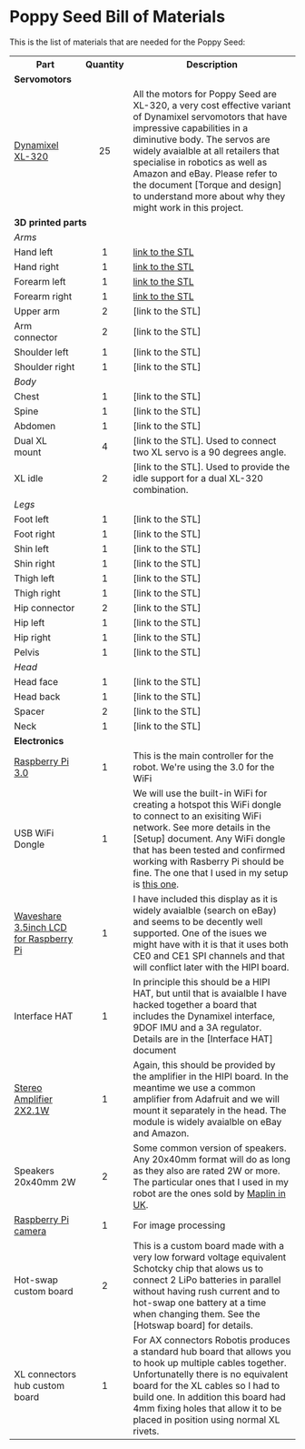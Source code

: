 # Poppy Seed Bill of Materials

This is the list of materials that are needed for the Poppy Seed:
<table>
<tr>
<th width=25%>Part</th align=center><th>Quantity</th><th>Description</th>
</tr>
<tr><td colspan=4><b>Servomotors</b></td></tr>
<tr><td><a href="http://support.robotis.com/en/product/actuator/dynamixel_x/xl_series/xl-320.htm">Dynamixel XL-320</a></td><td align=center>25</td><td>All the motors for Poppy Seed are XL-320, a very cost effective variant of Dynamixel servomotors that have impressive capabilities in a diminutive body. The servos are widely avaialble at all retailers that specialise in robotics as well as Amazon and eBay. Please refer to the document [Torque and design] to understand more about why they might work in this project.</td></tr>
<tr><td colspan=4><b>3D printed parts</b></td></tr>
<tr><td><i>Arms</i></td></tr>
<tr><td>Hand left</td><td align=center>1</td><td><a href="https://github.com/sonelu/Poppy-Seed/blob/master/hardware/3d%20parts/arms/hand%20left%20small.stl">link to the STL</a></td></tr>
<tr><td>Hand right</td><td align=center>1</td><td><a href="https://github.com/sonelu/Poppy-Seed/blob/master/hardware/3d%20parts/arms/hand%20right%20small.stl">link to the STL</a></td></tr>
<tr><td>Forearm left</td><td align=center>1</td><td><a href="https://github.com/sonelu/Poppy-Seed/blob/master/hardware/3d%20parts/arms/forearm%20left%20small.stl">link to the STL</a></td></tr>
<tr><td>Forearm right</td><td align=center>1</td><td><a href="https://github.com/sonelu/Poppy-Seed/blob/master/hardware/3d%20parts/arms/forearm%20right%20small%20(check).stl">link to the STL</a></td></tr>
<tr><td>Upper arm</td><td align=center>2</td><td>[link to the STL]</td></tr>
<tr><td>Arm connector</td><td align=center>2</td><td>[link to the STL]</td></tr>
<tr><td>Shoulder left</td><td align=center>1</td><td>[link to the STL]</td></tr>
<tr><td>Shoulder right</td><td align=center>1</td><td>[link to the STL]</td></tr>
<tr><td><i>Body</i></td></tr>
<tr><td>Chest</td><td align=center>1</td><td>[link to the STL]</td></tr>
<tr><td>Spine</td><td align=center>1</td><td>[link to the STL]</td></tr>
<tr><td>Abdomen</td><td align=center>1</td><td>[link to the STL]</td></tr>
<tr><td>Dual XL mount</td><td align=center>4</td><td>[link to the STL]. Used to connect two XL servo is a 90 degrees angle.</td></tr>
<tr><td>XL idle</td><td align=center>2</td><td>[link to the STL]. Used to provide the idle support for a dual XL-320 combination.</td></tr>
<tr><td><i>Legs</i></td></tr>
<tr><td>Foot left</td><td align=center>1</td><td>[link to the STL]</td></tr>
<tr><td>Foot right</td><td align=center>1</td><td>[link to the STL]</td></tr>
<tr><td>Shin left</td><td align=center>1</td><td>[link to the STL]</td></tr>
<tr><td>Shin right</td><td align=center>1</td><td>[link to the STL]</td></tr>
<tr><td>Thigh left</td><td align=center>1</td><td>[link to the STL]</td></tr>
<tr><td>Thigh right</td><td align=center>1</td><td>[link to the STL]</td></tr>
<tr><td>Hip connector</td><td align=center>2</td><td>[link to the STL]</td></tr>
<tr><td>Hip left</td><td align=center>1</td><td>[link to the STL]</td></tr>
<tr><td>Hip right</td><td align=center>1</td><td>[link to the STL]</td></tr>
<tr><td>Pelvis</td><td align=center>1</td><td>[link to the STL]</td></tr>
<tr><td><i>Head</i></td></tr>
<tr><td>Head face</td><td align=center>1</td><td>[link to the STL]</td></tr>
<tr><td>Head back</td><td align=center>1</td><td>[link to the STL]</td></tr>
<tr><td>Spacer</td><td align=center>2</td><td>[link to the STL]</td></tr>
<tr><td>Neck</td><td align=center>1</td><td>[link to the STL]</td></tr>
<tr><td colspan=4><b>Electronics</b></td></tr>
<tr><td><a href="https://www.raspberrypi.org/learning/hardware-guide/components/raspberry-pi/">Raspberry Pi 3.0</a></td><td align=center>1</td><td>This is the main controller for the robot. We're using the 3.0 for the WiFi</td></tr>
<tr><td>USB WiFi Dongle</td><td align=center>1</td><td>We will use the built-in WiFi for creating a hotspot this WiFi dongle to connect to an exisiting WiFi network. See more details in the [Setup] document. Any WiFi dongle that has been tested and confirmed working with Rasberry Pi should be fine. The one that I used in my setup is <a href="https://www.amazon.co.uk/Tontec-150Mbps-Adapter-Raspberry-Windows/dp/B010AKMF3Y/ref=sr_1_1?ie=UTF8&qid=1470499405&sr=8-1&keywords=tontec">this one</a>.</td></tr>
<tr><td><a href="http://www.waveshare.com/product/modules/oleds-lcds/raspberry-pi-lcd/3.5inch-rpi-lcd-a.htm">Waveshare 3.5inch LCD for Raspberry Pi</a></td><td align=center>1</td><td>I have included this display as it is widely avaialble (search on eBay) and seems to be decently well supported. One of the isues we might have with it is that it uses both CE0 and CE1 SPI channels and that will conflict later with the HIPI board.</td></tr>
<tr><td>Interface HAT</td><td align=center>1</td><td>In principle this should be a HIPI HAT, but until that is avaialble I have hacked together a board that includes the Dynamixel interface, 9DOF IMU and a 3A regulator. Details are in the [Interface HAT] document</td></tr>
<tr><td><a href="https://www.adafruit.com/products/1552">Stereo Amplifier 2X2.1W</a></td><td align=center>1</td><td>Again, this should be provided by the amplifier in the HIPI board. In the meantime we use a common amplifier from Adafruit and we will mount it separately in the head. The module is widely avaialble on eBay and Amazon.</td></tr>
<tr><td>Speakers 20x40mm 2W</td><td align=center>2</td><td>Some common version of speakers. Any 20x40mm format will do as long as they also are rated 2W or more. The particular ones that I used in my robot are the ones sold by <a href="http://www.maplin.co.uk/p/2w-mylar-and-paper-rectangle-speaker-20x40mm-n99fu">Maplin in UK</a>.</td></tr>
<tr><td><a href="https://www.amazon.co.uk/Raspberry-Pi-1080p-Camera-Module/dp/B01ER2SKFS/ref=sr_1_1?ie=UTF8&qid=1470499986&sr=8-1&keywords=raspberry+pi+camera">Raspberry Pi camera</a></td><td align=center>1</td><td>For image processing</td></tr>
<tr><td>Hot-swap custom board</td><td align=center>2</td><td>This is a custom board made with a very low forward voltage equivalent Schotcky chip that alows us to connect 2 LiPo batteries in parallel without having rush current and to hot-swap one battery at a time when changing them. See the [Hotswap board] for details.</td></tr>
<tr><td>XL connectors hub custom board</td><td align=center>1</td><td>For AX connectors Robotis produces a standard hub board that allows you to hook up multiple cables together. Unfortunatelly there is no equivalent board for the XL cables so I had to build one. In addition this board had 4mm fixing holes that allow it to be placed in position using normal XL rivets.</td></tr>
</table>
